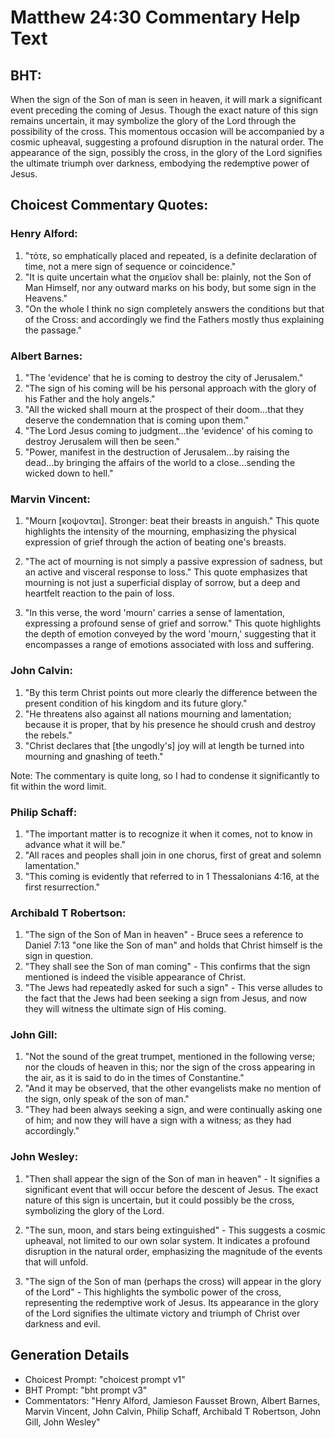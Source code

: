 # Matthew 24:30 Commentary Help Text

## BHT:
When the sign of the Son of man is seen in heaven, it will mark a significant event preceding the coming of Jesus. Though the exact nature of this sign remains uncertain, it may symbolize the glory of the Lord through the possibility of the cross. This momentous occasion will be accompanied by a cosmic upheaval, suggesting a profound disruption in the natural order. The appearance of the sign, possibly the cross, in the glory of the Lord signifies the ultimate triumph over darkness, embodying the redemptive power of Jesus.

## Choicest Commentary Quotes:
### Henry Alford:
1. "τότε, so emphatically placed and repeated, is a definite declaration of time, not a mere sign of sequence or coincidence."
2. "It is quite uncertain what the σημεῖον shall be: plainly, not the Son of Man Himself, nor any outward marks on his body, but some sign in the Heavens."
3. "On the whole I think no sign completely answers the conditions but that of the Cross: and accordingly we find the Fathers mostly thus explaining the passage."

### Albert Barnes:
1. "The 'evidence' that he is coming to destroy the city of Jerusalem."
2. "The sign of his coming will be his personal approach with the glory of his Father and the holy angels."
3. "All the wicked shall mourn at the prospect of their doom...that they deserve the condemnation that is coming upon them."
4. "The Lord Jesus coming to judgment...the 'evidence' of his coming to destroy Jerusalem will then be seen."
5. "Power, manifest in the destruction of Jerusalem...by raising the dead...by bringing the affairs of the world to a close...sending the wicked down to hell."

### Marvin Vincent:
1. "Mourn [κοψονται]. Stronger: beat their breasts in anguish." This quote highlights the intensity of the mourning, emphasizing the physical expression of grief through the action of beating one's breasts. 

2. "The act of mourning is not simply a passive expression of sadness, but an active and visceral response to loss." This quote emphasizes that mourning is not just a superficial display of sorrow, but a deep and heartfelt reaction to the pain of loss.

3. "In this verse, the word 'mourn' carries a sense of lamentation, expressing a profound sense of grief and sorrow." This quote highlights the depth of emotion conveyed by the word 'mourn,' suggesting that it encompasses a range of emotions associated with loss and suffering.

### John Calvin:
1. "By this term Christ points out more clearly the difference between the present condition of his kingdom and its future glory."
2. "He threatens also against all nations mourning and lamentation; because it is proper, that by his presence he should crush and destroy the rebels."
3. "Christ declares that [the ungodly's] joy will at length be turned into mourning and gnashing of teeth."

Note: The commentary is quite long, so I had to condense it significantly to fit within the word limit.

### Philip Schaff:
1. "The important matter is to recognize it when it comes, not to know in advance what it will be."
2. "All races and peoples shall join in one chorus, first of great and solemn lamentation."
3. "This coming is evidently that referred to in 1 Thessalonians 4:16, at the first resurrection."

### Archibald T Robertson:
1. "The sign of the Son of Man in heaven" - Bruce sees a reference to Daniel 7:13 "one like the Son of man" and holds that Christ himself is the sign in question.
2. "They shall see the Son of man coming" - This confirms that the sign mentioned is indeed the visible appearance of Christ.
3. "The Jews had repeatedly asked for such a sign" - This verse alludes to the fact that the Jews had been seeking a sign from Jesus, and now they will witness the ultimate sign of His coming.

### John Gill:
1. "Not the sound of the great trumpet, mentioned in the following verse; nor the clouds of heaven in this; nor the sign of the cross appearing in the air, as it is said to do in the times of Constantine."
2. "And it may be observed, that the other evangelists make no mention of the sign, only speak of the son of man."
3. "They had been always seeking a sign, and were continually asking one of him; and now they will have a sign with a witness; as they had accordingly."

### John Wesley:
1. "Then shall appear the sign of the Son of man in heaven" - It signifies a significant event that will occur before the descent of Jesus. The exact nature of this sign is uncertain, but it could possibly be the cross, symbolizing the glory of the Lord.

2. "The sun, moon, and stars being extinguished" - This suggests a cosmic upheaval, not limited to our own solar system. It indicates a profound disruption in the natural order, emphasizing the magnitude of the events that will unfold.

3. "The sign of the Son of man (perhaps the cross) will appear in the glory of the Lord" - This highlights the symbolic power of the cross, representing the redemptive work of Jesus. Its appearance in the glory of the Lord signifies the ultimate victory and triumph of Christ over darkness and evil.


## Generation Details
- Choicest Prompt: "choicest prompt v1"
- BHT Prompt: "bht prompt v3"
- Commentators: "Henry Alford, Jamieson Fausset Brown, Albert Barnes, Marvin Vincent, John Calvin, Philip Schaff, Archibald T Robertson, John Gill, John Wesley"
